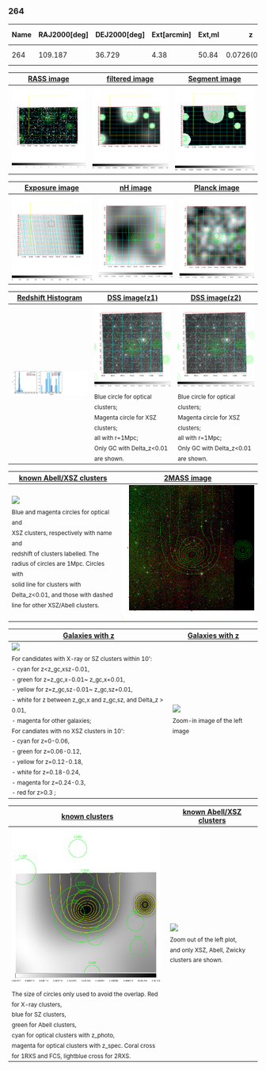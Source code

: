 <div STYLE="page-break-after: always;"></div>

### 264

|Name|RAJ2000[deg]|DEJ2000[deg] |Ext[arcmin]| Ext,ml | z | z_src| C|GC(XSZ,Delta_z<0.01)| GC(OPT,Delta_z<0.01)|GC| R_sig[arcmin] | R500[arcmin] | R500[Mpc]| CRsig[c/s] | CR500[c/s] |L500[1E44 erg/s]|F500[1E-12 erg/s/cm^2]| M500[1E14 Msun]|Tx[keV]|Cnt_sig|Beta|Rc[arcmin]|Comment|Alias|
|---|---|---|---|---|---|------|---|--------|---------|----------|---|---|---|---|---|---|---|---|---|---|---|---|---|---|
|264| 109.187| 36.729| 4.38| 50.84| 0.0726(0.007)| z1, z_opt| S| -| W| W| 14.650| 8.063| 0.669| 0.087(0.027)| 0.081(0.025)| 0.169(0.019)| 1.316(0.146)| 0.91(0.05)| 2.07(0.07)| 79.7| 0.943(-0.078+0.042)| 6.314(-0.653+0.601)| -| t225|

|[RASS image](../image/264/264_img.pdf)|[filtered image](../image/264/264_fil.pdf)|[Segment image](../image/264/264_seg.pdf)|
|-------------------|--------------------|-------------------|
| <img src="../image/264/264_img.png" width="300">  | <img src="../image/264/264_fil.png" width="300">   | <img src="../image/264/264_seg.png" width="300">  |

|[Exposure image](../image/264/264_mex.pdf)| [nH image](../image/264/264_nh.pdf)| [Planck image](../image/264/264_p.pdf)|
|-------------------|--------------------|-------------------|
|<img src="../image/264/264_mex.png" width="300">   | <img src="../image/264/264_nh.png" width="300">    | <img src="../image/264/264_p.png" width="300"> |

|[Redshift Histogram](../image/264/264_zg.pdf) | [DSS image(z1)](../image/264/264_dss_z1.pdf)      |  [DSS image(z2)](../image/264/264_dss_z2.pdf)    |
|-------------------|--------------------|-------------------|
|<img src="../image/264/264_zg.png" width="300"> |<img src="../image/264/264_dss_z1.png" width="300"> <sub><br>Blue circle for optical clusters; <br>Magenta circle for XSZ clusters; <br>all with r=1Mpc; <br>Only GC with Delta_z<0.01 are shown. </sub>| <img src="../image/264/264_dss_z2.png" width="300"><sub><br>Blue circle for optical clusters; <br>Magenta circle for XSZ clusters; <br>all with r=1Mpc; <br>Only GC with Delta_z<0.01 are shown. </sub> |

|[known Abell/XSZ clusters](../image/264/264_m.pdf) | [2MASS image](../image/264/264_2mass.pdf)      |
|-------------------|-------------------|
|<img src=../image/264/264_m.png width="300"> <br><sub>Blue and magenta circles for optical and <br>XSZ clusters, respectively with name and <br>redshift of clusters labelled. The <br>radius of circles are 1Mpc. Circles with <br>solid line for clusters with <br>Delta_z<0.01, and those with dashed <br>line for other XSZ/Abell clusters.        </sub>|<img src="../image/264/264_2mass.png" width="300">  |

|[Galaxies with z](../image/264/264_opt_ned.pdf) |[Galaxies with z](../image/264/264_opt_ned_zoom.pdf) |
|-------------------|-------------------|
| <img src=../image/264/264_opt_ned.png width="300"> <br><sub> For candidates with X-ray or SZ clusters within 10': <br> - cyan for z<z_gc,xsz-0.01, <br> - green for z=z_gc,x-0.01~ z_gc,x+0.01, <br> - yellow for z=z_gc,sz-0.01~ z_gc,sz+0.01, <br> - white for z between z_gc,x and z_gc,sz, and Delta_z > 0.01, <br> - magenta for other galaxies; <br>For candiates with no XSZ clusters in 10': <br> - cyan for z=0-0.06, <br> - green for z=0.06-0.12, <br> - yellow for z=0.12-0.18, <br> - white for z=0.18-0.24, <br> - magenta for z=0.24-0.3, <br> - red for z>0.3 ;  </sub>|<img src=../image/264/264_opt_ned_zoom.png width="300">  <br><sub> Zoom-in image of the left image</sub>|

|[known clusters](../image/264/264_gc.pdf) |[known Abell/XSZ clusters](../image/264/264_gc_large.pdf) |
|-------------------|-------------------|
| <img src=../image/264/264_gc.png width="300"> <br><sub> The size of circles only used to avoid the overlap. Red for X-ray clusters, <br> blue for SZ clusters, <br> green for Abell clusters, <br> cyan for optical clusters with z_photo, <br> magenta for optical clusters with z_spec. Coral cross for 1RXS and FCS, lightblue cross for 2RXS. </sub>|<img src=../image/264/264_gc_large.png width="300"> <br><sub> Zoom out of the left plot, <br> and only XSZ, Abell, Zwicky clusters are shown. </sub> |



